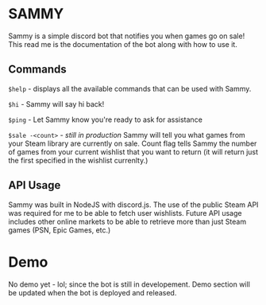 # SAMMY
Sammy is a simple discord bot that notifies you when games go on sale! This read me is the documentation of the bot along with how to use it.

## Commands
`$help` - displays all the available commands that can be used with Sammy.

`$hi` - Sammy will say hi back!

`$ping` - Let Sammy know you're ready to ask for assistance

`$sale -<count>` - *still in production* Sammy will tell you what games from your Steam library are currently on sale. Count flag tells Sammy the number of games from your current wishlist that you want to return (it will return just the first <count> specified in the wishlist currenlty.)

## API Usage
Sammy was built in NodeJS with discord.js. The use of the public Steam API was required for me to be able to fetch user wishlists. Future API usage includes other online markets to be able to retrieve more than just Steam games (PSN, Epic Games, etc.)

# Demo
No demo yet - lol; since the bot is still in developement. Demo section will be updated when the bot is deployed and released.